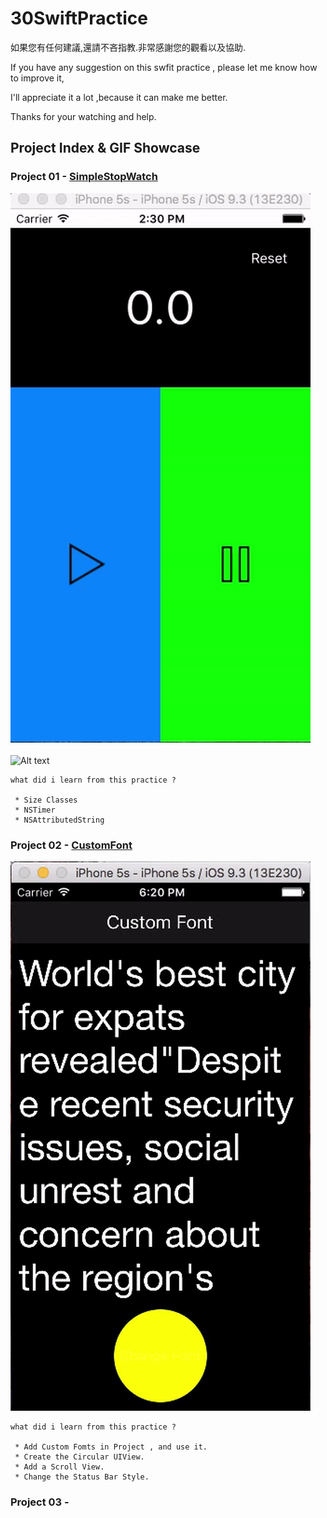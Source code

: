 # 30SwiftPractice

如果您有任何建議,還請不吝指教.非常感謝您的觀看以及協助.

If you have any suggestion on this swfit practice , please let me know how to improve it, 

I'll appreciate it a lot ,because it can make me better. 

Thanks for your watching and help.

## Project Index & GIF Showcase ##

### Project 01 - [SimpleStopWatch](https://github.com/q2650108/30SwiftPractice/tree/master/Project-01-SimpleStopWatch)

![Alt text](https://github.com/q2650108/30SwiftPractice/blob/master/Project-01-SimpleStopWatch/1_1.gif?raw=true)
<br />
<br />
![Alt text](https://github.com/q2650108/30SwiftPractice/blob/master/Project-01-SimpleStopWatch/1_2.gif?raw=true)


```
what did i learn from this practice ? 
 
 * Size Classes
 * NSTimer
 * NSAttributedString
```
 
### Project 02 -  [CustomFont](https://github.com/q2650108/30SwiftPractice/tree/master/Project%2002%20-%20CustomFont)

![Alt text](https://github.com/q2650108/30SwiftPractice/blob/master/Project%2002%20-%20CustomFont/2_1.gif?raw=true)
<br />


```
what did i learn from this practice ? 
 
 * Add Custom Fomts in Project , and use it.
 * Create the Circular UIView.
 * Add a Scroll View.
 * Change the Status Bar Style.
```
 
### Project 03 - 

